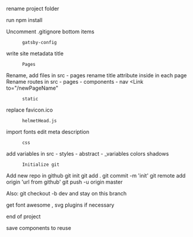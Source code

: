 rename project folder

run npm install

Uncomment .gitignore bottom items

          gatsby-config
write site metadata
  title

          Pages
Rename, add files in src - pages
   rename title attribute inside <head> in each page
Rename routes in src - pages - components - nav <Link to="/newPageName" 
          
          static
replace favicon.ico 

          helmetHead.js
import fonts
edit meta description

          css
add variables in src - styles - abstract - _variables
  colors
  shadows

          Initialize git
Add new repo in github
git init
git add . 
git commit -m 'init'
git remote add origin 'url from github'
git push -u origin master

Also: git checkout -b dev
and stay on this branch 




get font awesome , svg plugins if necessary

end of project 

save components to reuse